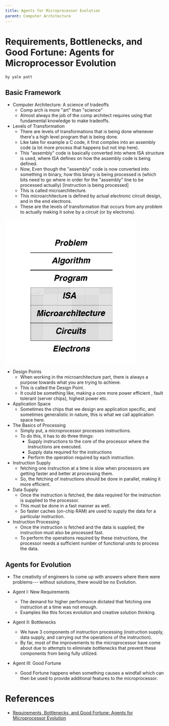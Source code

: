 ```yaml
--- 
title: Agents for Microprocessor Evolution 
parent: Computer Architecture 
--- 
```


# Requirements, Bottlenecks, and Good Fortune: Agents for Microprocessor Evolution
```
by yale patt
```

## Basic Framework

 - Computer Architecture: A science of tradeoffs
    - Comp arch is more "art" than "science"
    - Almost always the job of the comp architect requires using that fundamental knowledge to make tradeoffs.
 - Levels of Transformation
    - There are levels of transformations that is being done whenever there's a high level program that is being done.
    - Like take for example a C code, it first compiles into an assembly code (a lot more process that happens but not imp here).
    - This "assembly" code is basically converted into where ISA structure is used, where ISA defines on how the assembly code is being defined.
    - Now, Even though the "assembly" code is now converted into something in binary, how this binary is being processed is (which bits need to go where in order for the "assembly" line to be processed actually) [Instruction is being processed]
    - This is called microarchitecture.
    - This microarchitecture is defined by actual electronic circuit design, and in the end electrons.
    - These are the levels of transformation that occurs from any problem to actually making it solve by a circuit (or by electrons).

![Levels of Transformation](./../assets/comparchreads/image1.png)


  - Design Points
    - When working in the microarchitecture part, there is always a purpose towards what you are trying to achieve.
    - This is called the Design Point.
    - It could be something like, making a core more power efficient , fault tolerant (server chips), highest power etc.
  - Application Space
    - Sometimes the chips that we design are application specific, and sometimes generalistic in nature, this is what we call application space here.
  - The Basics of Processing
    - Simply put, a microprocessor processes instructions.
    - To do this, it has to do three things:
      - Supply instructions to the core of the processor where the instructions are executed.
      - Supply data required for the instructions
      - Perform the operation required by each instruction.
  - Instruction Supply
    - fetching one instruction at a time is slow when processors are getting faster and better at processing them.
    - So, the fetching of instructions should be done in parallel, making it more efficient.
  - Data Supply
    - Once the instruction is fetched, the data required for the instruction is supplied to the processor.
    - This must be done in a fast manner as well.
    - So faster caches (on-chip RAM) are used to supply the data for a particular instruction.
  - Instruction Processing
    - Once the instruction is fetched and the data is supplied, the instruction must also be processed fast.
    - To perform the operations required by these instructions, the processor needs a sufficient number of functional units to process the data.

## Agents for Evolution
  - The creativity of engineers to come up with answers where there were problems--- without solutions, there would be no Evolution.

  - Agent I: New Requirements
    - The demand for higher performance dictated that fetching one instruction at a time was not enough.
    - Examples like this forces evolution and creative solution thinking.
  - Agent II: Bottlenecks
    - We have 3 components of instruction processing (instruction supply, data supply, and carrying out the operations of the instruction).
    - By far, most of the improvements to the microprocessor have come about due to attempts to eliminate bottlenecks that prevent these components from being fully utilized.
  - Agent III: Good Fortune
    - Good Fortune happens when something causes a windfall which can then be used to provide additional features to the microprocessor.

# References
- [Requirements, Bottlenecks, and Good Fortune: Agents for Microprocessor Evolution](https://course.ece.cmu.edu/~ece740/f13/lib/exe/fetch.php?media=r0_patt.pdf)
